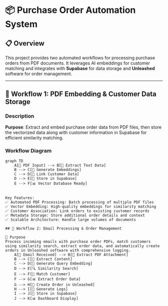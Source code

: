 # 📦 Purchase Order Automation System

## 📋 Overview
This project provides two automated workflows for processing purchase orders from PDF documents. It leverages AI embeddings for customer matching and integrates with **Supabase** for data storage and **Unleashed** software for order management.

---

## 🚀 Workflow 1: PDF Embedding & Customer Data Storage

### Description
**Purpose**: Extract and embed purchase order data from PDF files, then store the vectorized data along with customer information in Supabase for efficient similarity matching.

### Workflow Diagram
```mermaid
graph TD
    A[📄 PDF Input] --> B[📝 Extract Text Data]
    B --> C[🧠 Generate Embeddings]
    C --> D[👥 Link Customer Data]
    D --> E[💾 Store in Supabase]
    E --> F[📊 Vector Database Ready]


Key Features:
✅ Automated PDF Processing: Batch processing of multiple PDF files
✅ Vector Embedding: High-quality embeddings for similarity matching
✅ Customer Association: Link orders to existing customer records
✅ Metadata Storage: Store additional order details and context
✅ Scalable Architecture: Handle large volumes of documents

## 📧 Workflow 2: Email Processing & Order Management

🎯 Purpose 
Process incoming emails with purchase order PDFs, match customers using similarity search, extract order data, and automatically create orders in Unleashed software with comprehensive logging.
    A[📧 Email Received] --> B[📎 Extract PDF Attachment]
    B --> C[📝 Extract Content]
    C --> D[🧠 Generate Query Embedding]
    D --> E[🔍 Similarity Search]
    E --> F[👤 Match Customer]
    F --> G[📊 Extract Order Data]
    G --> H[🚀 Create Order in Unleashed]
    H --> I[📝 Generate Logs]
    I --> J[💾 Store in Supabase]
    J --> K[📊 Dashboard Display]
